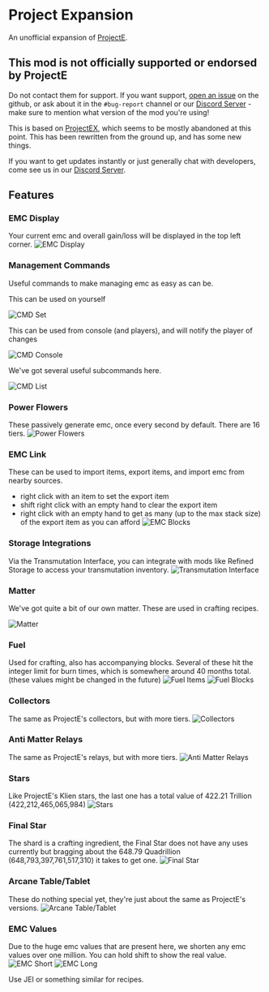 # Project Expansion
An unofficial expansion of [ProjectE](https://www.curseforge.com/minecraft/mc-mods/projecte).
## This mod is not officially supported or endorsed by ProjectE
Do not contact them for support. If you want
support, [open an issue](https://github.com/DonovanDMC/ProjectExpansion/issues/new) on the github, or ask about it in
the `#bug-report` channel or our [Discord Server](https://discord.gg/SwxbbmMKQH) - make sure to mention what version of
the mod you're using!

This is based on [ProjectEX](https://www.curseforge.com/minecraft/mc-mods/projectex-forge), which seems to be mostly
abandoned at this point. This has been rewritten from the ground up, and has some new things.

If you want to get updates instantly or just generally chat with developers, come see us in our [Discord Server](https://discord.gg/SwxbbmMKQH).

## Features

### EMC Display
Your current emc and overall gain/loss will be displayed in the top left corner.
![EMC Display](https://butts-are.cool/mc/project-expansion/emc_display.gif)

### Management Commands
Useful commands to make managing emc as easy as can be.

This can be used on yourself

![CMD Set](https://butts-are.cool/mc/project-expansion/cmd_set.png)

This can be used from console (and players), and will notify the player of changes

![CMD Console](https://butts-are.cool/mc/project-expansion/cmd_console.png)

We've got several useful subcommands here.

![CMD List](https://butts-are.cool/mc/project-expansion/cmd_list.png)

### Power Flowers

These passively generate emc, once every second by default. There are 16 tiers.
![Power Flowers](https://butts-are.cool/mc/project-expansion/power_flowers.png)

### EMC Link

These can be used to import items, export items, and import emc from nearby sources.

* right click with an item to set the export item
* shift right click with an empty hand to clear the export item
* right click with an empty hand to get as many (up to the max stack size) of the export item as you can afford
  ![EMC Blocks](https://butts-are.cool/mc/project-expansion/emc_link.png)

### Storage Integrations

Via the Transmutation Interface, you can integrate with mods like Refined Storage to access your transmutation
inventory.
![Transmutation Interface](https://butts-are.cool/mc/project-expansion/transmutation_interface.png)

### Matter
We've got quite a bit of our own matter. These are used in crafting recipes.

![Matter](https://butts-are.cool/mc/project-expansion/matter.png)

### Fuel
Used for crafting, also has accompanying blocks. Several of these hit the integer limit for burn times, which is
somewhere around 40 months total. (these values might be changed in the future)
![Fuel Items](https://butts-are.cool/mc/project-expansion/fuel.png)
![Fuel Blocks](https://butts-are.cool/mc/project-expansion/fuel_blocks.png)

### Collectors
The same as ProjectE's collectors, but with more tiers.
![Collectors](https://butts-are.cool/mc/project-expansion/collectors.png)

### Anti Matter Relays
The same as ProjectE's relays, but with more tiers.
![Anti Matter Relays](https://butts-are.cool/mc/project-expansion/relays.png)

### Stars
Like ProjectE's Klien stars, the last one has a total value of 422.21 Trillion (422,212,465,065,984)
![Stars](https://butts-are.cool/mc/project-expansion/stars.png)

### Final Star
The shard is a crafting ingredient, the Final Star does not have any uses currently but bragging about the 648.79 Quadrillion (648,793,397,761,517,310) it takes to get one.
![Final Star](https://butts-are.cool/mc/project-expansion/final.png)

### Arcane Table/Tablet
These do nothing special yet, they're just about the same as ProjectE's versions.
![Arcane Table/Tablet](https://butts-are.cool/mc/project-expansion/table.png)

### EMC Values
Due to the huge emc values that are present here, we shorten any emc values over one million. You can hold shift to show the real value.
![EMC Short](https://butts-are.cool/mc/project-expansion/emc_short.png)
![EMC Long](https://butts-are.cool/mc/project-expansion/emc_long.png)

Use JEI or something similar for recipes.
